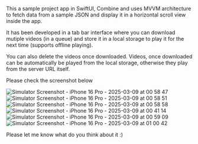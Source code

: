 This a sample project app in SwiftUI, Combine and uses MVVM architecture to fetch data from a sample JSON and display it in a horizontal scroll view inside the app. 

It has been developed in a tab bar interface where you can download mutiple videos (in a queue) and store it in a local storage to play it for the next time (supports offline playing). 

You can also delete the videos once downloaded. Videos, once downloaded can be automatically be played from the local storage, otherwise they play from the server URL itself. 

Please check the screenshot below 

![Simulator Screenshot - iPhone 16 Pro - 2025-03-09 at 00 58 47](https://github.com/user-attachments/assets/12f9e01f-2e45-4b34-ba1c-1ccddeb94c63)
![Simulator Screenshot - iPhone 16 Pro - 2025-03-09 at 00 58 51](https://github.com/user-attachments/assets/e5c6ff0d-6883-4a48-bc78-e58ffd0a2149)
![Simulator Screenshot - iPhone 16 Pro - 2025-03-09 at 00 58 58](https://github.com/user-attachments/assets/475f86ed-f9bd-4e4e-8ef1-2de4f89f3c2f)
![Simulator Screenshot - iPhone 16 Pro - 2025-03-09 at 00 41 14](https://github.com/user-attachments/assets/58450a2b-131a-4976-870f-466eaae02e4d)
![Simulator Screenshot - iPhone 16 Pro - 2025-03-09 at 00 59 09](https://github.com/user-attachments/assets/77b9fa9c-3fcb-438e-a0e3-786a72b739a5)
![Simulator Screenshot - iPhone 16 Pro - 2025-03-09 at 01 00 42](https://github.com/user-attachments/assets/00b6fea7-2d7f-4520-9f18-5abf9ba69039)

Please let me know what do you think about it :) 

